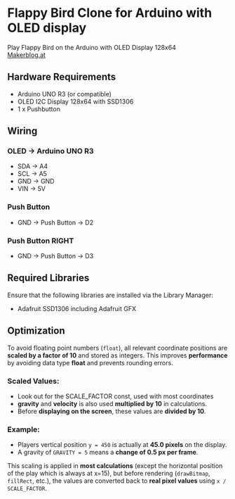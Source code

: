 # Flappy Bird Clone for Arduino with OLED display
Play Flappy Bird on the Arduino with OLED Display 128x64  
[Makerblog.at](https://www.makerblog.at)

## Hardware Requirements
- Arduino UNO R3 (or compatible)
- OLED I2C Display 128x64 with SSD1306
- 1 x Pushbutton

## Wiring

### OLED -> Arduino UNO R3
- SDA -> A4  
- SCL -> A5  
- GND -> GND  
- VIN -> 5V  

### Push Button
- GND -> Push Button -> D2  

### Push Button RIGHT  
- GND -> Push Button -> D3  

## Required Libraries
Ensure that the following libraries are installed via the Library Manager:
- Adafruit SSD1306 including Adafruit GFX

## Optimization
To avoid floating point numbers (`float`), all relevant coordinate positions are **scaled by a factor of 10** and stored as integers. This improves **performance** by avoiding data type **float** and prevents rounding errors.

### Scaled Values:
- Look out for the SCALE_FACTOR const, used with most coordinates
- **gravity** and **velocity** is also used **multiplied by 10** in calculations.
- Before **displaying on the screen**, these values are **divided by 10**.

### Example:
- Players vertical position `y = 450` is actually at **45.0 pixels** on the display.
- A gravity of `GRAVITY = 5` means a **change of 0.5 px per frame**.

This scaling is applied in **most calculations** (except the horizontal position of the play which is always at x=15), but before rendering (`drawBitmap`, `fillRect`, etc.), the values are converted back to **real pixel values** using `x / SCALE_FACTOR`.

